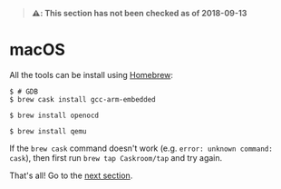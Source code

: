 > **⚠️: This section has not been checked as of 2018-09-13**

# macOS

All the tools can be install using [Homebrew]:

[Homebrew]: http://brew.sh/

``` console
$ # GDB
$ brew cask install gcc-arm-embedded

$ brew install openocd

$ brew install qemu
```

If the `brew cask` command doesn't work (e.g. `error: unknown command: cask`),
then first run `brew tap Caskroom/tap` and try again.

That's all! Go to the [next section].

[next section]: /intro/install/verify.html
